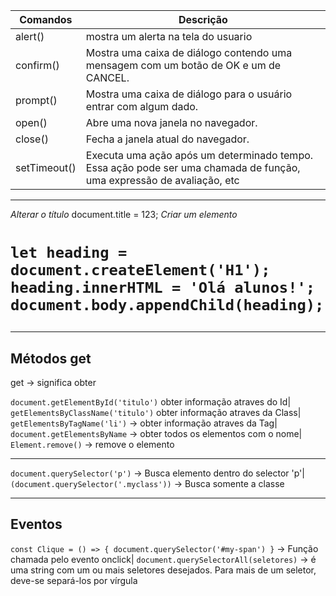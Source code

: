 Comandos |   Descrição
---      |    ---
alert()  |   mostra um alerta na tela do usuario
confirm()|   Mostra uma caixa de diálogo contendo uma mensagem com um botão de OK e um de CANCEL.
prompt() |   Mostra uma caixa de diálogo para o usuário entrar com algum dado.
open()   |   Abre uma nova janela no navegador.
close()  |   Fecha a janela atual do navegador.
setTimeout()|   Executa uma ação após um determinado tempo. Essa ação pode ser uma chamada de função, uma expressão de avaliação, etc

------------------------------------------------------------------------------------

*Alterar o título*
document.title = 123;
*Criar um elemento <h1>*
```
let heading = document.createElement('H1');
heading.innerHTML = 'Olá alunos!';
document.body.appendChild(heading);
```

------------------------------------------------------------------------------------

## Métodos get
get -> significa obter
 
```document.getElementById('titulo')```  obter informação atraves do Id|
```getElementsByClassName('titulo')```   obter informação atraves da Class|
```getElementsByTagName('li')```        -> obter informação atraves da Tag|
```document.getElementsByName```        -> obter todos os elementos com o nome|
```Element.remove()```                  -> remove o elemento

-------------------------------------------------------------------------------------

```document.querySelector('p')```              -> Busca elemento dentro do selector 'p'|
```(document.querySelector('.myclass'))```     -> Busca somente a classe

-------------------------------------------------------------------------------------

## Eventos

```const Clique = () => { document.querySelector('#my-span') }``` -> Função chamada pelo evento onclick|
```document.querySelectorAll(seletores)```  ->  é uma string com um ou mais seletores desejados. Para mais de um seletor, deve-se separá-los por vírgula


